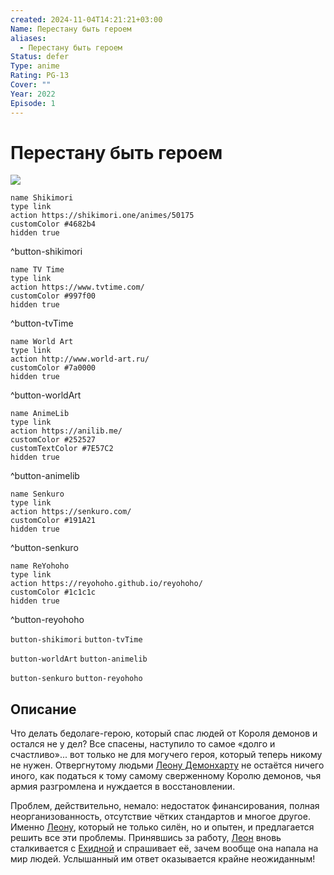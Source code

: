 ```yaml
---
created: 2024-11-04T14:21:21+03:00
Name: Перестану быть героем
aliases:
  - Перестану быть героем
Status: defer
Type: anime
Rating: PG-13
Cover: ""
Year: 2022
Episode: 1
---
```


# Перестану быть героем

![](https://nyaa.shikimori.one/uploads/poster/animes/50175/3a27243ad3a5040e963b49f6625c6e42.jpeg)

```button
name Shikimori
type link
action https://shikimori.one/animes/50175
customColor #4682b4
hidden true
```
^button-shikimori

```button
name TV Time
type link
action https://www.tvtime.com/
customColor #997f00
hidden true
```
^button-tvTime

```button
name World Art
type link
action http://www.world-art.ru/
customColor #7a0000
hidden true
```
^button-worldArt

```button
name AnimeLib
type link
action https://anilib.me/
customColor #252527
customTextColor #7E57C2
hidden true
```
^button-animelib

```button
name Senkuro
type link
action https://senkuro.com/
customColor #191A21
hidden true
```
^button-senkuro

```button
name ReYohoho
type link
action https://reyohoho.github.io/reyohoho/
customColor #1c1c1c
hidden true
```
^button-reyohoho

`button-shikimori` `button-tvTime`

`button-worldArt` `button-animelib`

`button-senkuro` `button-reyohoho`

## Описание

Что делать бедолаге-герою, который спас людей от Короля демонов и остался не у дел? Все спасены, наступило то самое «долго и счастливо»... вот только не для могучего героя, который теперь никому не нужен. Отвергнутому людьми [Леону Демонхарту](https://shikimori.one/characters/202816-leo-demonheart) не остаётся ничего иного, как податься к тому самому сверженному Королю демонов, чья армия разгромлена и нуждается в восстановлении.

Проблем, действительно, немало: недостаток финансирования, полная неорганизованность, отсутствие чётких стандартов и многое другое. Именно [Леону](https://shikimori.one/characters/202816-leo-demonheart), который не только силён, но и опытен, и предлагается решить все эти проблемы. Принявшись за работу, [Леон](https://shikimori.one/characters/202816-leo-demonheart) вновь сталкивается с [Ехидной](https://shikimori.one/characters/202817-echidna) и спрашивает её, зачем вообще она напала на мир людей. Услышанный им ответ оказывается крайне неожиданным!
